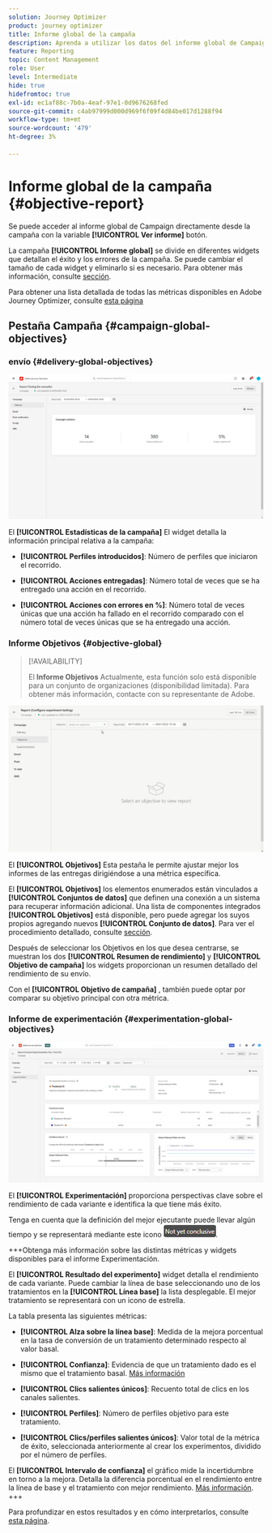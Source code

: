 ```yaml
---
solution: Journey Optimizer
product: journey optimizer
title: Informe global de la campaña
description: Aprenda a utilizar los datos del informe global de Campaign
feature: Reporting
topic: Content Management
role: User
level: Intermediate
hide: true
hidefromtoc: true
exl-id: ec1af88c-7b0a-4eaf-97e1-0d9676268fed
source-git-commit: c4ab97999d000d969f6f09f4d84be017d1288f94
workflow-type: tm+mt
source-wordcount: '479'
ht-degree: 3%

---
```


# Informe global de la campaña {#objective-report}

Se puede acceder al informe global de Campaign directamente desde la campaña con la variable **[!UICONTROL Ver informe]** botón.

La campaña **[!UICONTROL Informe global]** se divide en diferentes widgets que detallan el éxito y los errores de la campaña. Se puede cambiar el tamaño de cada widget y eliminarlo si es necesario. Para obtener más información, consulte [sección](../reports/global-report.md#modify-dashboard).

Para obtener una lista detallada de todas las métricas disponibles en Adobe Journey Optimizer, consulte [esta página](global-report.md#list-of-components-global.md)

## Pestaña Campaña {#campaign-global-objectives}

### envío {#delivery-global-objectives}

![](assets/campaign_report_global_1.png)

El **[!UICONTROL Estadísticas de la campaña]** El widget detalla la información principal relativa a la campaña:

* **[!UICONTROL Perfiles introducidos]**: Número de perfiles que iniciaron el recorrido.

* **[!UICONTROL Acciones entregadas]**: Número total de veces que se ha entregado una acción en el recorrido.

* **[!UICONTROL Acciones con errores en %]**: Número total de veces únicas que una acción ha fallado en el recorrido comparado con el número total de veces únicas que se ha entregado una acción.

### Informe Objetivos {#objective-global}

>[!AVAILABILITY]
>
>El **Informe Objetivos** Actualmente, esta función solo está disponible para un conjunto de organizaciones (disponibilidad limitada). Para obtener más información, contacte con su representante de Adobe.

![](assets/performance_report.gif)

El **[!UICONTROL Objetivos]** Esta pestaña le permite ajustar mejor los informes de las entregas dirigiéndose a una métrica específica.

El **[!UICONTROL Objetivos]** los elementos enumerados están vinculados a **[!UICONTROL Conjuntos de datos]** que definen una conexión a un sistema para recuperar información adicional. Una lista de componentes integrados **[!UICONTROL Objetivos]** está disponible, pero puede agregar los suyos propios agregando nuevos **[!UICONTROL Conjunto de datos]**. Para ver el procedimiento detallado, consulte [sección](../campaigns/reporting-configuration.md).

Después de seleccionar los Objetivos en los que desea centrarse, se muestran los dos **[!UICONTROL Resumen de rendimiento]** y **[!UICONTROL Objetivo de campaña]** los widgets proporcionan un resumen detallado del rendimiento de su envío.

Con el **[!UICONTROL Objetivo de campaña]** , también puede optar por comparar su objetivo principal con otra métrica.

### Informe de experimentación {#experimentation-global-objectives}

![](assets/experimentation_report_3.png)

El **[!UICONTROL Experimentación]** proporciona perspectivas clave sobre el rendimiento de cada variante e identifica la que tiene más éxito.

Tenga en cuenta que la definición del mejor ejecutante puede llevar algún tiempo y se representará mediante este icono ![](assets/experimentation_report_1.png).

+++Obtenga más información sobre las distintas métricas y widgets disponibles para el informe Experimentación.

El **[!UICONTROL Resultado del experimento]** widget detalla el rendimiento de cada variante. Puede cambiar la línea de base seleccionando uno de los tratamientos en la **[!UICONTROL Línea base]** la lista desplegable. El mejor tratamiento se representará con un icono de estrella.

La tabla presenta las siguientes métricas:

* **[!UICONTROL Alza sobre la línea base]**: Medida de la mejora porcentual en la tasa de conversión de un tratamiento determinado respecto al valor basal.

* **[!UICONTROL Confianza]**: Evidencia de que un tratamiento dado es el mismo que el tratamiento basal. [Más información](../campaigns/experiment-calculations.md#understand-confidence)

* **[!UICONTROL Clics salientes únicos]**: Recuento total de clics en los canales salientes.

* **[!UICONTROL Perfiles]**: Número de perfiles objetivo para este tratamiento.

* **[!UICONTROL Clics/perfiles salientes únicos]**: Valor total de la métrica de éxito, seleccionada anteriormente al crear los experimentos, dividido por el número de perfiles.

El **[!UICONTROL Intervalo de confianza]** el gráfico mide la incertidumbre en torno a la mejora. Detalla la diferencia porcentual en el rendimiento entre la línea de base y el tratamiento con mejor rendimiento. [Más información](../campaigns/experiment-calculations.md#confidence-intervals).
+++

Para profundizar en estos resultados y en cómo interpretarlos, consulte [esta página](../campaigns/get-started-experiment.md#interpret-results).
